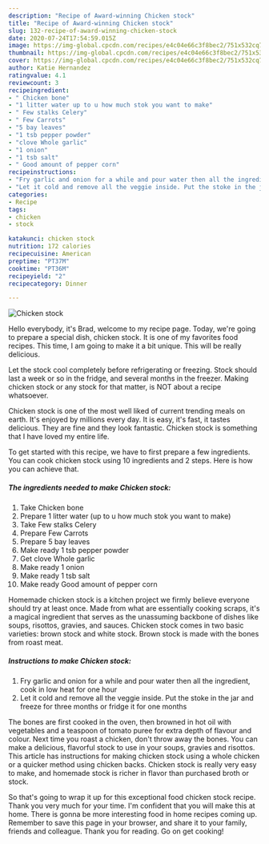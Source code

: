 ```yaml
---
description: "Recipe of Award-winning Chicken stock"
title: "Recipe of Award-winning Chicken stock"
slug: 132-recipe-of-award-winning-chicken-stock
date: 2020-07-24T17:54:59.015Z
image: https://img-global.cpcdn.com/recipes/e4c04e66c3f8bec2/751x532cq70/chicken-stock-recipe-main-photo.jpg
thumbnail: https://img-global.cpcdn.com/recipes/e4c04e66c3f8bec2/751x532cq70/chicken-stock-recipe-main-photo.jpg
cover: https://img-global.cpcdn.com/recipes/e4c04e66c3f8bec2/751x532cq70/chicken-stock-recipe-main-photo.jpg
author: Katie Hernandez
ratingvalue: 4.1
reviewcount: 3
recipeingredient:
- " Chicken bone"
- "1 litter water up to u how much stok you want to make"
- " Few stalks Celery"
- " Few Carrots"
- "5 bay leaves"
- "1 tsb pepper powder"
- "clove Whole garlic"
- "1 onion"
- "1 tsb salt"
- " Good amount of pepper corn"
recipeinstructions:
- "Fry garlic and onion for a while and pour water then all the ingredient, cook in low heat for one hour"
- "Let it cold and remove all the veggie inside. Put the stoke in the jar and freeze for three months or fridge it for one months"
categories:
- Recipe
tags:
- chicken
- stock

katakunci: chicken stock 
nutrition: 172 calories
recipecuisine: American
preptime: "PT37M"
cooktime: "PT36M"
recipeyield: "2"
recipecategory: Dinner

---
```



![Chicken stock](https://img-global.cpcdn.com/recipes/e4c04e66c3f8bec2/751x532cq70/chicken-stock-recipe-main-photo.jpg)

Hello everybody, it's Brad, welcome to my recipe page. Today, we're going to prepare a special dish, chicken stock. It is one of my favorites food recipes. This time, I am going to make it a bit unique. This will be really delicious.

Let the stock cool completely before refrigerating or freezing. Stock should last a week or so in the fridge, and several months in the freezer. Making chicken stock or any stock for that matter, is NOT about a recipe whatsoever.

Chicken stock is one of the most well liked of current trending meals on earth. It's enjoyed by millions every day. It is easy, it's fast, it tastes delicious. They are fine and they look fantastic. Chicken stock is something that I have loved my entire life.


To get started with this recipe, we have to first prepare a few ingredients. You can cook chicken stock using 10 ingredients and 2 steps. Here is how you can achieve that.

<!--inarticleads1-->

##### The ingredients needed to make Chicken stock:

1. Take  Chicken bone
1. Prepare 1 litter water (up to u how much stok you want to make)
1. Take  Few stalks Celery
1. Prepare  Few Carrots
1. Prepare 5 bay leaves
1. Make ready 1 tsb pepper powder
1. Get clove Whole garlic
1. Make ready 1 onion
1. Make ready 1 tsb salt
1. Make ready  Good amount of pepper corn


Homemade chicken stock is a kitchen project we firmly believe everyone should try at least once. Made from what are essentially cooking scraps, it&#39;s a magical ingredient that serves as the unassuming backbone of dishes like soups, risottos, gravies, and sauces. Chicken stock comes in two basic varieties: brown stock and white stock. Brown stock is made with the bones from roast meat. 

<!--inarticleads2-->

##### Instructions to make Chicken stock:

1. Fry garlic and onion for a while and pour water then all the ingredient, cook in low heat for one hour
1. Let it cold and remove all the veggie inside. Put the stoke in the jar and freeze for three months or fridge it for one months


The bones are first cooked in the oven, then browned in hot oil with vegetables and a teaspoon of tomato puree for extra depth of flavour and colour. Next time you roast a chicken, don&#39;t throw away the bones. You can make a delicious, flavorful stock to use in your soups, gravies and risottos. This article has instructions for making chicken stock using a whole chicken or a quicker method using chicken backs. Chicken stock is really very easy to make, and homemade stock is richer in flavor than purchased broth or stock. 

So that's going to wrap it up for this exceptional food chicken stock recipe. Thank you very much for your time. I'm confident that you will make this at home. There is gonna be more interesting food in home recipes coming up. Remember to save this page in your browser, and share it to your family, friends and colleague. Thank you for reading. Go on get cooking!
